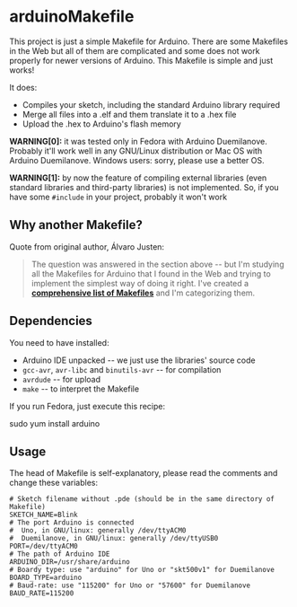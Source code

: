 arduinoMakefile
===============

This project is just a simple Makefile for Arduino. There are some Makefiles in
the Web but all of them are complicated and some does not work properly for
newer versions of Arduino. This Makefile is simple and just works!

It does:

- Compiles your sketch, including the standard Arduino library required
- Merge all files into a .elf and them translate it to a .hex file
- Upload the .hex to Arduino's flash memory


**WARNING[0]:** it was tested only in Fedora with Arduino Duemilanove. Probably
  it'll work well in any GNU/Linux distribution or Mac OS with Arduino
  Duemilanove. Windows users: sorry, please use a better OS.

**WARNING[1]:** by now the feature of compiling external libraries (even
  standard libraries and third-party libraries) is not implemented. So, if you
  have some `#include` in your project, probably it won't work


Why another Makefile?
---------------------

Quote from original author, Álvaro Justen:

> The question was answered in the section above -- but I'm studying all the
> Makefiles for Arduino that I found in the Web and trying to implement the
> simplest way of doing it right. I've created a [**comprehensive list of
> Makefiles**](https://github.com/turicas/arduinoMakefile/blob/master/resources.markdown)
> and I'm categorizing them.


Dependencies
------------

You need to have installed:

- Arduino IDE unpacked -- we just use the libraries' source code
- `gcc-avr`, `avr-libc` and `binutils-avr` -- for compilation
- `avrdude` -- for upload
- `make` -- to interpret the Makefile


If you run Fedora, just execute this recipe:

   sudo yum install arduino


Usage
-----

The head of Makefile is self-explanatory, please read the comments and change these variables:


    # Sketch filename without .pde (should be in the same directory of Makefile)
    SKETCH_NAME=Blink
    # The port Arduino is connected
    #  Uno, in GNU/linux: generally /dev/ttyACM0
    #  Duemilanove, in GNU/linux: generally /dev/ttyUSB0
    PORT=/dev/ttyACM0
    # The path of Arduino IDE
    ARDUINO_DIR=/usr/share/arduino
    # Boardy type: use "arduino" for Uno or "skt500v1" for Duemilanove
    BOARD_TYPE=arduino
    # Baud-rate: use "115200" for Uno or "57600" for Duemilanove
    BAUD_RATE=115200
